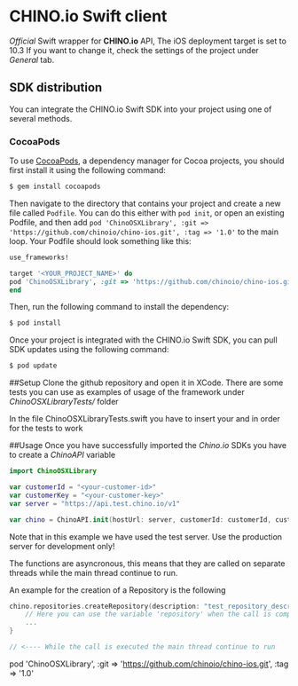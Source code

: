 #  CHINO.io Swift client #
*Official* Swift wrapper for **CHINO.io** API,
The iOS deployment target is set to 10.3
If you want to change it, check the settings of the project
under *General* tab.

## SDK distribution

You can integrate the CHINO.io Swift SDK into your project using one of several methods.

### CocoaPods

To use [CocoaPods](http://cocoapods.org), a dependency manager for Cocoa projects, you should first install it using the following command:

```bash
$ gem install cocoapods
```

Then navigate to the directory that contains your project and create a new file called `Podfile`. You can do this either with `pod init`, or open an existing Podfile, and then add `pod 'ChinoOSXLibrary', :git => 'https://github.com/chinoio/chino-ios.git', :tag => '1.0'` to the main loop. Your Podfile should look something like this:

```ruby
use_frameworks!

target '<YOUR_PROJECT_NAME>' do
pod 'ChinoOSXLibrary', :git => 'https://github.com/chinoio/chino-ios.git', :tag => '1.0'
end
```

Then, run the following command to install the dependency:

```bash
$ pod install
```

Once your project is integrated with the CHINO.io Swift SDK, you can pull SDK updates using the following command:

```bash
$ pod update
```  

##Setup
Clone the github repository and open it in XCode.
There are some tests you can use as examples of usage
of the framework under *ChinoOSXLibraryTests/* folder

In the file ChinoOSXLibraryTests.swift you have to insert
your <customer-id> and <customer-key> in order for the tests
to work

##Usage
Once you have successfully imported the *Chino.io* SDKs you have to create a *ChinoAPI* variable  

```Swift
import ChinoOSXLibrary

var customerId = "<your-customer-id>"
var customerKey = "<your-customer-key>"
var server = "https://api.test.chino.io/v1"

var chino = ChinoAPI.init(hostUrl: server, customerId: customerId, customerKey: customerKey)
```  

Note that in this example we have used the test server. Use the production server for development only!  
  
The functions are asyncronous, this means that they are called on separate threads while the main thread continue to run.  
  
An example for the creation of a Repository is the following

```Swift
chino.repositories.createRepository(description: "test_repository_description") { (repository) in
    // Here you can use the variable 'repository' when the call is completed
    ...
}

// <---- While the call is executed the main thread continue to run

```  

pod 'ChinoOSXLibrary', :git => 'https://github.com/chinoio/chino-ios.git', :tag => '1.0'
